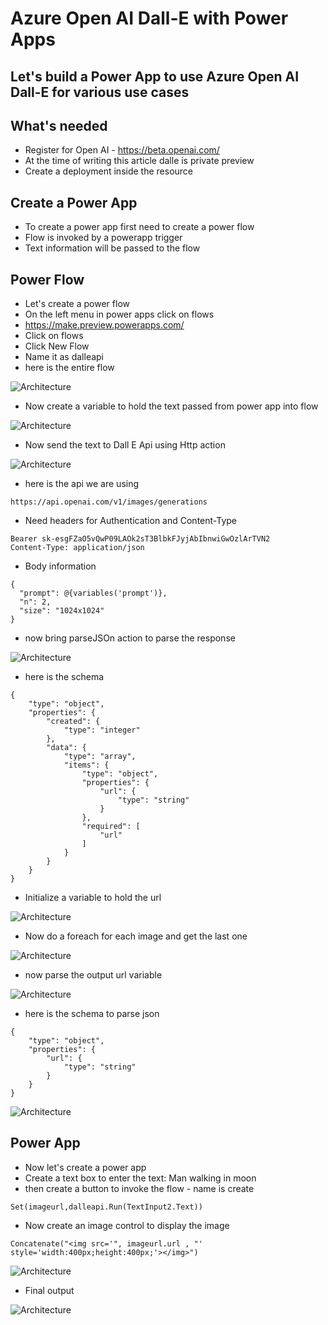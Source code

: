 # Azure Open AI Dall-E with Power Apps

## Let's build a Power App to use Azure Open AI Dall-E for various use cases

## What's needed

- Register for Open AI - https://beta.openai.com/
- At the time of writing this article dalle is private preview
- Create a deployment inside the resource

## Create a Power App

- To create a power app first need to create a power flow
- Flow is invoked by a powerapp trigger
- Text information will be passed to the flow

## Power Flow

- Let's create a power flow
- On the left menu in power apps click on flows
- https://make.preview.powerapps.com/
- Click on flows
- Click New Flow
- Name it as dalleapi
- here is the entire flow

![Architecture](https://github.com/balakreshnan/Samples2023/blob/main/AzureAI/images/dalle1.jpg "Architecture")

- Now create a variable to hold the text passed from power app into flow

![Architecture](https://github.com/balakreshnan/Samples2023/blob/main/AzureAI/images/dalle3.jpg "Architecture")

- Now send the text to Dall E Api using Http action

![Architecture](https://github.com/balakreshnan/Samples2023/blob/main/AzureAI/images/dalle4.jpg "Architecture")

- here is the api we are using

```
https://api.openai.com/v1/images/generations
```

- Need headers for Authentication and Content-Type

```
Bearer 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
Content-Type: application/json
```

- Body information

```
{
  "prompt": @{variables('prompt')},
  "n": 2,
  "size": "1024x1024"
}
```

- now bring parseJSOn action to parse the response

![Architecture](https://github.com/balakreshnan/Samples2023/blob/main/AzureAI/images/dalle5.jpg "Architecture")

- here is the schema

```
{
    "type": "object",
    "properties": {
        "created": {
            "type": "integer"
        },
        "data": {
            "type": "array",
            "items": {
                "type": "object",
                "properties": {
                    "url": {
                        "type": "string"
                    }
                },
                "required": [
                    "url"
                ]
            }
        }
    }
}
```

- Initialize a variable to hold the url

![Architecture](https://github.com/balakreshnan/Samples2023/blob/main/AzureAI/images/dalle6.jpg "Architecture")

- Now do a foreach for each image and get the last one

![Architecture](https://github.com/balakreshnan/Samples2023/blob/main/AzureAI/images/dalle7.jpg "Architecture")

- now parse the output url variable

![Architecture](https://github.com/balakreshnan/Samples2023/blob/main/AzureAI/images/dalle8.jpg "Architecture")

- here is the schema to parse json

```
{
    "type": "object",
    "properties": {
        "url": {
            "type": "string"
        }
    }
}
```

![Architecture](https://github.com/balakreshnan/Samples2023/blob/main/AzureAI/images/dalle9.jpg "Architecture")

## Power App

- Now let's create a power app
- Create a text box to enter the text: Man walking in moon
- then create a button to invoke the flow - name is create

```
Set(imageurl,dalleapi.Run(TextInput2.Text))
```

- Now create an image control to display the image

```
Concatenate("<img src='", imageurl.url , "' style='width:400px;height:400px;'></img>")
```

![Architecture](https://github.com/balakreshnan/Samples2023/blob/main/AzureAI/images/dalle10.jpg "Architecture")

- Final output

![Architecture](https://github.com/balakreshnan/Samples2023/blob/main/AzureAI/images/dalle2.jpg "Architecture")